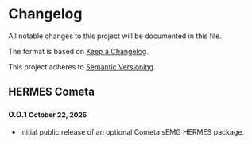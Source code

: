 # Changelog

All notable changes to this project will be documented in this file.

The format is based on [Keep a Changelog](https://keepachangelog.com/en/1.0.0/).

This project adheres to [Semantic Versioning](https://semver.org/spec/v2.0.0.html).

## HERMES Cometa

### 0.0.1 <small>October 22, 2025</small>
- Initial public release of an optional Cometa sEMG HERMES package.
